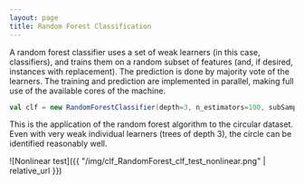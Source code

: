 ```yaml
---
layout: page
title: Random Forest Classification
---
```


A random forest classifier uses a set of weak learners (in this case, classifiers), and trains them on a random subset of features (and, if desired, instances with replacement). The prediction is done by majority vote of the learners. The training and prediction are implemented in parallel, making full use of the available cores of the machine.


```scala
val clf = new RandomForestClassifier(depth=3, n_estimators=100, subSampleSize=0.2)
```

This is the application of the random forest algorithm to the circular dataset. Even with very weak individual learners (trees of depth 3), the circle can be identified reasonably well.

![Nonlinear test]({{ "/img/clf_RandomForest_clf_test_nonlinear.png" | relative_url }})
